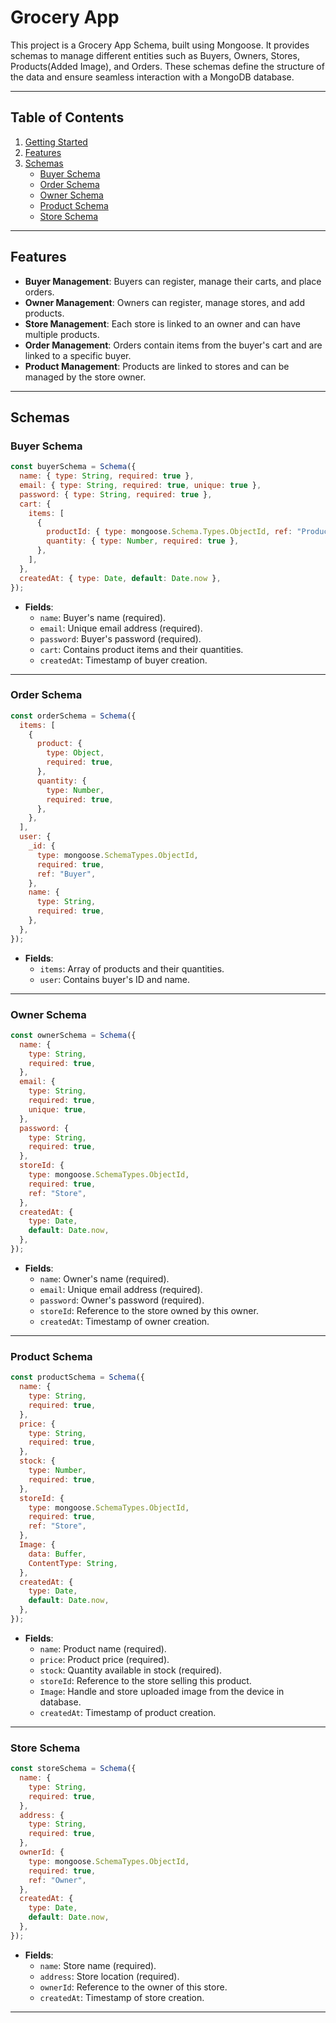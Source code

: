 # Grocery App

This project is a Grocery App Schema, built using Mongoose. It provides schemas to manage different entities such as Buyers, Owners, Stores, Products(Added Image), and Orders. These schemas define the structure of the data and ensure seamless interaction with a MongoDB database.

---

## Table of Contents

1. [Getting Started](#getting-started)
2. [Features](#features)
3. [Schemas](#schemas)
   - [Buyer Schema](#buyer-schema)
   - [Order Schema](#order-schema)
   - [Owner Schema](#owner-schema)
   - [Product Schema](#product-schema)
   - [Store Schema](#store-schema)

---

## Features

- **Buyer Management**: Buyers can register, manage their carts, and place orders.
- **Owner Management**: Owners can register, manage stores, and add products.
- **Store Management**: Each store is linked to an owner and can have multiple products.
- **Order Management**: Orders contain items from the buyer's cart and are linked to a specific buyer.
- **Product Management**: Products are linked to stores and can be managed by the store owner.

---

## Schemas

### Buyer Schema

```javascript
const buyerSchema = Schema({
  name: { type: String, required: true },
  email: { type: String, required: true, unique: true },
  password: { type: String, required: true },
  cart: {
    items: [
      {
        productId: { type: mongoose.Schema.Types.ObjectId, ref: "Product" },
        quantity: { type: Number, required: true },
      },
    ],
  },
  createdAt: { type: Date, default: Date.now },
});
```

- **Fields**:
  - `name`: Buyer's name (required).
  - `email`: Unique email address (required).
  - `password`: Buyer's password (required).
  - `cart`: Contains product items and their quantities.
  - `createdAt`: Timestamp of buyer creation.

---

### Order Schema

```javascript
const orderSchema = Schema({
  items: [
    {
      product: {
        type: Object,
        required: true,
      },
      quantity: {
        type: Number,
        required: true,
      },
    },
  ],
  user: {
    _id: {
      type: mongoose.SchemaTypes.ObjectId,
      required: true,
      ref: "Buyer",
    },
    name: {
      type: String,
      required: true,
    },
  },
});
```

- **Fields**:
  - `items`: Array of products and their quantities.
  - `user`: Contains buyer's ID and name.

---

### Owner Schema

```javascript
const ownerSchema = Schema({
  name: {
    type: String,
    required: true,
  },
  email: {
    type: String,
    required: true,
    unique: true,
  },
  password: {
    type: String,
    required: true,
  },
  storeId: {
    type: mongoose.SchemaTypes.ObjectId,
    required: true,
    ref: "Store",
  },
  createdAt: {
    type: Date,
    default: Date.now,
  },
});
```

- **Fields**:
  - `name`: Owner's name (required).
  - `email`: Unique email address (required).
  - `password`: Owner's password (required).
  - `storeId`: Reference to the store owned by this owner.
  - `createdAt`: Timestamp of owner creation.

---

### Product Schema

```javascript
const productSchema = Schema({
  name: {
    type: String,
    required: true,
  },
  price: {
    type: String,
    required: true,
  },
  stock: {
    type: Number,
    required: true,
  },
  storeId: {
    type: mongoose.SchemaTypes.ObjectId,
    required: true,
    ref: "Store",
  },
  Image: {
    data: Buffer,
    ContentType: String,
  },
  createdAt: {
    type: Date,
    default: Date.now,
  },
});
```

- **Fields**:
  - `name`: Product name (required).
  - `price`: Product price (required).
  - `stock`: Quantity available in stock (required).
  - `storeId`: Reference to the store selling this product.
  - `Image`: Handle and store uploaded image from the device in database.
  - `createdAt`: Timestamp of product creation.

---

### Store Schema

```javascript
const storeSchema = Schema({
  name: {
    type: String,
    required: true,
  },
  address: {
    type: String,
    required: true,
  },
  ownerId: {
    type: mongoose.SchemaTypes.ObjectId,
    required: true,
    ref: "Owner",
  },
  createdAt: {
    type: Date,
    default: Date.now,
  },
});
```

- **Fields**:
  - `name`: Store name (required).
  - `address`: Store location (required).
  - `ownerId`: Reference to the owner of this store.
  - `createdAt`: Timestamp of store creation.

---
